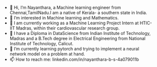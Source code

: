 - 👋 Hi, I’m Nayanthara, a Machine learning engineer from Chennai,TamilNadu.I am a native of Kerala- a southern state in India.
- 👀 I’m interested in Machine learning and Mathematics.
- 🏢 I am currently working as a Machine Learning Project Intern at HTIC-IIT Madras, within their cardiovascular research group.
- 📖 I have a Diploma in DataScience from Indian Institute of Technology, Madras and a B.Tech degree in Electrical Engineering from National Institute of Technology, Calicut.
- 🌱 I’m currently learning pytorch and trying to implement a neural network model on a problem at hand.
- 📫 How to reach me: linkedin.com/in/nayanthara-b-s-4a079011b


